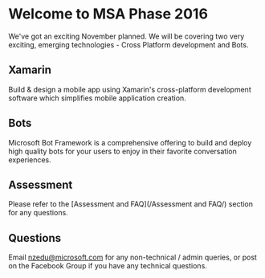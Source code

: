 # Welcome to MSA Phase 2016

We've got an exciting November planned. We will be covering two very exciting, emerging technologies - Cross Platform development and Bots.

## Xamarin

Build & design a mobile app using Xamarin's cross-platform development software which simplifies mobile application creation.

## Bots

Microsoft Bot Framework is a comprehensive offering to build and deploy high quality bots for your users to enjoy in their favorite conversation experiences.

## Assessment

Please refer to the [Assessment and FAQ](/Assessment and FAQ/) section for any questions.

## Questions

Email nzedu@microsoft.com for any non-technical / admin queries, or post on the Facebook Group if you have any technical questions.